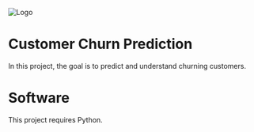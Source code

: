 ![Logo](https://cdn-dfnaj.nitrocdn.com/xxeFXDnBIOflfPsgwjDLywIQwPChAOzV/assets/static/optimized/rev-d8cde13/wp-content/uploads/2017/07/customer-churn-edit.jpeg)

# Customer Churn Prediction

In this project, the goal is to predict and understand churning customers.
  
# Software
This project requires Python.
